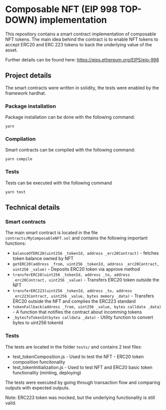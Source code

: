 # Composable NFT (EIP 998 TOP-DOWN) implementation

This repository contains a smart contract implementation of composable NFT tokens.
The main idea behind the contract is to enable NFT tokens to accept ERC20 and ERC 223 tokens to back the underlying value of the asset.

Further details can be found here: https://eips.ethereum.org/EIPS/eip-998

## Project details

The smart contracts were written in solidity, the tests were enabled by the framework hardhat.

### Package installation

Package installation can be done with the following command:

    yarn

### Compilation
Smart contracts can be compiled with the following command:

    yarn compile

### Tests
Tests can be executed with the following command

    yarn test

## Technical details

### Smart contracts
The main smart contract is located in the file `contracts/MyComposableNFT.sol` and contains the following important functions:

* `balanceOfERC20(uint256 _tokenId, address _erc20Contract)` - fetches token balance owned by NFT 
* `getERC20(address _from, uint256 _tokenId, address _erc20Contract, uint256 _value)` - Deposits ERC20 token via approve method
* `transferERC20(uint256 _tokenId, address _to, address _erc20Contract, uint256 _value)` - Transfers ERC20 token outside the NFT
* `transferERC223(uint256 _tokenId, address _to, address _erc223Contract, uint256 _value, bytes memory _data)` - Transfers ERC20 outside the NFT and complies the ERC223 standard
* `tokenFallback(address _from, uint256 _value, bytes calldata _data)` - A function that notifies the contract about incomming tokens
* `_bytesToTokenId(bytes calldata _data)` - Utility function to convert bytes to uint256 tokenId

### Tests

The tests are located in the folder `tests/` and contains 2 test files:

* test_tokenComposition.js - Used to test the NFT - ERC20 token composition funcitonality
* test_tokenInitialization.js - Used to test NFT and ERC20 basic token functionality (minting, deploying)

The tests were executed by going through transaction flow and comparing outputs with expected outputs.

Note: ERC223 token was mocked, but the underlying functionality is still valid.